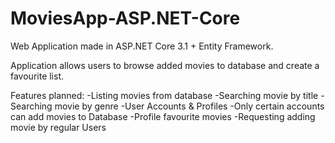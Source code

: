 # MoviesApp-ASP.NET-Core
Web Application made in ASP.NET Core 3.1 + Entity Framework. 

Application allows users to browse added movies to database and create a favourite list.

Features planned:
-Listing movies from database
-Searching movie by title
-Searching movie by genre
-User Accounts & Profiles
-Only certain accounts can add movies to Database
-Profile favourite movies
-Requesting adding movie by regular Users
